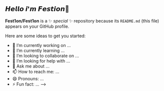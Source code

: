 ## 𝙃𝙚𝙡𝙡𝙤 𝙞❜𝙢 𝙁𝙚𝙨𝙩𝙞𝙤𝙣👋


**Fest1on/Fest1on** is a ✨ _special_ ✨ repository because its `README.md` (this file) appears on your GitHub profile.

Here are some ideas to get you started:

- 🔭 I’m currently working on ...
- 🌱 I’m currently learning ...
- 👯 I’m looking to collaborate on ...
- 🤔 I’m looking for help with ...
- 💬 Ask me about ...
- 📫 How to reach me: ...
- 😄 Pronouns: ...
- ⚡ Fun fact: ...
-->
